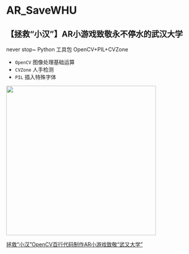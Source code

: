 # AR_SaveWHU 
## 【拯救“小汉”】AR小游戏致敬永不停水的武汉大学 
never stop~
Python 工具包 OpenCV+PIL+CVZone
- `OpenCV` 图像处理基础运算
- `CVZone` 人手检测
- `PIL` 插入特殊字体
<img src="./interface.png" width="400px">

[拯救“小汉”OpenCV百行代码制作AR小游戏致敬“武又大学”](https://www.bilibili.com/video/BV1mb4y1m7ru?share_source=copy_web&vd_source=62abb0fd1fa9d2c57745581c3f48a81b)
